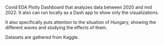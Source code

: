 Covid EDA Plotly Dashboard that analyzes data between 2020 and mid 2022. It also can run locally as a Dash app to show only the visualizations.

It also specifically puts attention to the situation of Hungary, showing the different waves and studying the effects of them.

Datasets are gathered from Kaggle.
